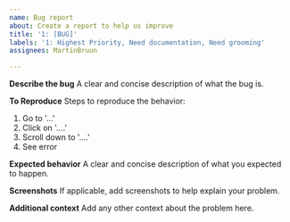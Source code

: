 ```yaml
---
name: Bug report
about: Create a report to help us improve
title: '1: [BUG]'
labels: '1: Highest Priority, Need documentation, Need grooming'
assignees: MartinBruun

---
```


**Describe the bug**
A clear and concise description of what the bug is.

**To Reproduce**
Steps to reproduce the behavior:
1. Go to '...'
2. Click on '....'
3. Scroll down to '....'
4. See error

**Expected behavior**
A clear and concise description of what you expected to happen.

**Screenshots**
If applicable, add screenshots to help explain your problem.

**Additional context**
Add any other context about the problem here.
